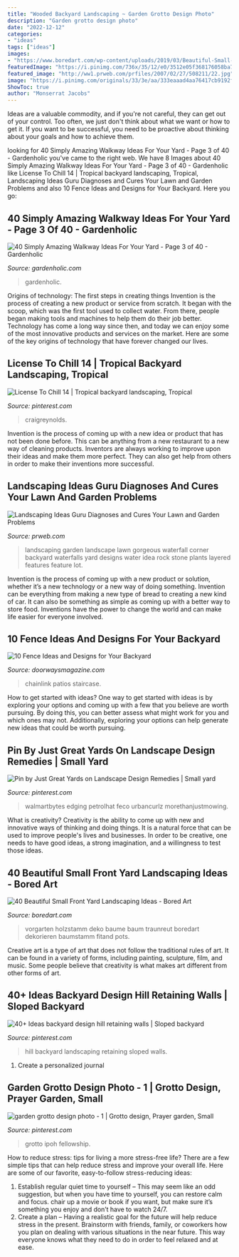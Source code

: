 ```yaml
---
title: "Wooded Backyard Landscaping ~ Garden Grotto Design Photo"
description: "Garden grotto design photo"
date: "2022-12-12"
categories:
- "ideas"
tags: ["ideas"]
images:
- "https://www.boredart.com/wp-content/uploads/2019/03/Beautiful-Small-Front-Yard-Landscaping-Ideas6.jpg"
featuredImage: "https://i.pinimg.com/736x/35/12/e0/3512e05f368176058ba73917536daad4.jpg"
featured_image: "http://ww1.prweb.com/prfiles/2007/02/27/508211/22.jpg"
image: "https://i.pinimg.com/originals/33/3e/aa/333eaaad4aa76417cb9192f0b8298e32.jpg"
ShowToc: true
author: "Monserrat Jacobs"
---
```



Ideas are a valuable commodity, and if you're not careful, they can get out of your control. Too often, we just don't think about what we want or how to get it. If you want to be successful, you need to be proactive about thinking about your goals and how to achieve them.

	

		
looking for 40 Simply Amazing Walkway Ideas For Your Yard - Page 3 of 40 - Gardenholic you've came to the right web. We have 8 Images about 40 Simply Amazing Walkway Ideas For Your Yard - Page 3 of 40 - Gardenholic like License To Chill 14 | Tropical backyard landscaping, Tropical, Landscaping Ideas Guru Diagnoses and Cures Your Lawn and Garden Problems and also 10 Fence Ideas and Designs for Your Backyard. Here you go:
		
    
## 40 Simply Amazing Walkway Ideas For Your Yard - Page 3 Of 40 - Gardenholic

<img loading=lazy src="https://gardenholic.com/wp-content/uploads/2019/04/Walkway-3.jpg" onerror="this.onerror=null;this.src='https://tse1.mm.bing.net/th?id=OIP.gVZ8HXtArzbi58IfDvfErwHaJ3&amp;pid=15.1';" alt="40 Simply Amazing Walkway Ideas For Your Yard - Page 3 of 40 - Gardenholic">

_Source: gardenholic.com_

>gardenholic. 

	

Origins of technology: The first steps in creating things
Invention is the process of creating a new product or service from scratch. It began with the scoop, which was the first tool used to collect water. From there, people began making tools and machines to help them do their job better. Technology has come a long way since then, and today we can enjoy some of the most innovative products and services on the market. Here are some of the key origins of technology that have forever changed our lives.

    
## License To Chill 14 | Tropical Backyard Landscaping, Tropical

<img loading=lazy src="https://i.pinimg.com/736x/26/04/73/260473a663544fa1a6079021107840d1.jpg" onerror="this.onerror=null;this.src='https://tse4.mm.bing.net/th?id=OIP.29FCdP6GsgF9_JWOKTFkEQHaLH&amp;pid=15.1';" alt="License To Chill 14 | Tropical backyard landscaping, Tropical">

_Source: pinterest.com_

>craigreynolds. 

	

Invention is the process of coming up with a new idea or product that has not been done before. This can be anything from a new restaurant to a new way of cleaning products. Inventors are always working to improve upon their ideas and make them more perfect. They can also get help from others in order to make their inventions more successful.

    
## Landscaping Ideas Guru Diagnoses And Cures Your Lawn And Garden Problems

<img loading=lazy src="http://ww1.prweb.com/prfiles/2007/02/27/508211/22.jpg" onerror="this.onerror=null;this.src='https://tse2.mm.bing.net/th?id=OIP.YWQMgTbVgZp-XN2Onsz_LAHaE9&amp;pid=15.1';" alt="Landscaping Ideas Guru Diagnoses and Cures Your Lawn and Garden Problems">

_Source: prweb.com_

>landscaping garden landscape lawn gorgeous waterfall corner backyard waterfalls yard designs water idea rock stone plants layered features feature lot. 

	

Invention is the process of coming up with a new product or solution, whether it’s a new technology or a new way of doing something. Invention can be everything from making a new type of bread to creating a new kind of car. It can also be something as simple as coming up with a better way to store food. Inventions have the power to change the world and can make life easier for everyone involved.

    
## 10 Fence Ideas And Designs For Your Backyard

<img loading=lazy src="https://www.doorwaysmagazine.com/wp-content/uploads/black_metal_fence_backyard.jpg" onerror="this.onerror=null;this.src='https://tse3.mm.bing.net/th?id=OIP.3QRz8jasdR58lJdbMPXopAHaE3&amp;pid=15.1';" alt="10 Fence Ideas and Designs for Your Backyard">

_Source: doorwaysmagazine.com_

>chainlink patios staircase. 

	

How to get started with ideas?
One way to get started with ideas is by exploring your options and coming up with a few that you believe are worth pursuing. By doing this, you can better assess what might work for you and which ones may not. Additionally, exploring your options can help generate new ideas that could be worth pursuing.

    
## Pin By Just Great Yards On Landscape Design Remedies | Small Yard

<img loading=lazy src="https://i.pinimg.com/originals/33/3e/aa/333eaaad4aa76417cb9192f0b8298e32.jpg" onerror="this.onerror=null;this.src='https://tse1.mm.bing.net/th?id=OIP.Rg5Y_0-5m7yRIIkrU1WkxQHaFj&amp;pid=15.1';" alt="Pin by Just Great Yards on Landscape Design Remedies | Small yard">

_Source: pinterest.com_

>walmartbytes edging petrolhat feco urbancurlz morethanjustmowing. 

	

What is creativity?
Creativity is the ability to come up with new and innovative ways of thinking and doing things. It is a natural force that can be used to improve people's lives and businesses. In order to be creative, one needs to have good ideas, a strong imagination, and a willingness to test those ideas.

    
## 40 Beautiful Small Front Yard Landscaping Ideas - Bored Art

<img loading=lazy src="https://www.boredart.com/wp-content/uploads/2019/03/Beautiful-Small-Front-Yard-Landscaping-Ideas6.jpg" onerror="this.onerror=null;this.src='https://tse3.mm.bing.net/th?id=OIP.fN5s9Be5MchvHZd4Xc-Q3gHaJ4&amp;pid=15.1';" alt="40 Beautiful Small Front Yard Landscaping Ideas - Bored Art">

_Source: boredart.com_

>vorgarten holzstamm deko baume baum traunreut boredart dekorieren baumstamm fitand pots. 

	

Creative art is a type of art that does not follow the traditional rules of art. It can be found in a variety of forms, including painting, sculpture, film, and music. Some people believe that creativity is what makes art different from other forms of art.

    
## 40+ Ideas Backyard Design Hill Retaining Walls | Sloped Backyard

<img loading=lazy src="https://i.pinimg.com/736x/35/12/e0/3512e05f368176058ba73917536daad4.jpg" onerror="this.onerror=null;this.src='https://tse4.mm.bing.net/th?id=OIP.LuTIFZW1dZ9UKAvxDn2Z8AAAAA&amp;pid=15.1';" alt="40+ Ideas backyard design hill retaining walls | Sloped backyard">

_Source: pinterest.com_

>hill backyard landscaping retaining sloped walls. 

	

1. Create a personalized journal

    
## Garden Grotto Design Photo - 1 | Grotto Design, Prayer Garden, Small

<img loading=lazy src="https://i.pinimg.com/736x/72/9b/ad/729bad634715e16178b0758ebf8691e0.jpg" onerror="this.onerror=null;this.src='https://tse3.mm.bing.net/th?id=OIP.Az_vk1Anz_lNiKZg6CuCvgHaFj&amp;pid=15.1';" alt="garden grotto design photo - 1 | Grotto design, Prayer garden, Small">

_Source: pinterest.com_

>grotto ipoh fellowship. 

	

How to reduce stress: tips for living a more stress-free life?
There are a few simple tips that can help reduce stress and improve your overall life. Here are some of our favorite, easy-to-follow stress-reducing ideas: 
1. Establish regular quiet time to yourself – This may seem like an odd suggestion, but when you have time to yourself, you can restore calm and focus. chair up a movie or book if you want, but make sure it’s something you enjoy and don’t have to watch 24/7. 
2. Create a plan – Having a realistic goal for the future will help reduce stress in the present. Brainstorm with friends, family, or coworkers how you plan on dealing with various situations in the near future. This way everyone knows what they need to do in order to feel relaxed and at ease. 

